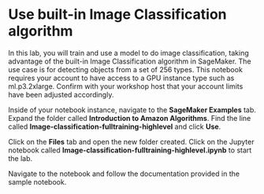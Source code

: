 # Use built-in Image Classification algorithm
In this lab, you will train and use a model to do image classification, 
taking advantage of the built-in Image Classification algorithm in SageMaker. The use case is for detecting
objects from a set of 256 types. This notebook requires your account to have access to a GPU instance type such
as ml.p3.2xlarge. Confirm with your workshop host that your account limits have been adjusted accordingly.

Inside of your notebook instance, navigate to the **SageMaker Examples** tab. Expand the folder 
called **Introduction to Amazon Algorithms**. Find the line called **Image-classification-fulltraining-highlevel** and
click **Use**.

Click on the **Files** tab and open the new folder created. Click on the Jupyter notebook called 
**Image-classification-fulltraining-highlevel.ipynb** to start the lab.

Navigate to the notebook and follow the documentation provided in the sample notebook.

